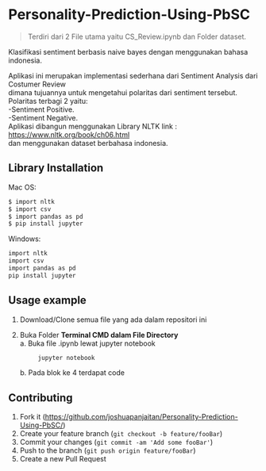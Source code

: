 # Personality-Prediction-Using-PbSC

> Terdiri dari 2 File utama yaitu CS_Review.ipynb dan Folder dataset.

Klasifikasi sentiment berbasis naive bayes dengan menggunakan bahasa indonesia.

Aplikasi ini merupakan implementasi sederhana dari Sentiment Analysis dari Costumer Review  
dimana tujuannya untuk mengetahui polaritas dari sentiment tersebut. Polaritas terbagi 2 yaitu:  
-Sentiment Positive.  
-Sentiment Negative.  
Aplikasi dibangun menggunakan Library NLTK link : https://www.nltk.org/book/ch06.html  
dan menggunakan dataset berbahasa indonesia.  

## Library Installation

Mac OS:

```sh
$ import nltk
$ import csv
$ import pandas as pd
$ pip install jupyter

```

Windows:

```sh
import nltk
import csv
import pandas as pd
pip install jupyter
```

## Usage example

1. Download/Clone semua file yang ada dalam repositori ini

2. Buka Folder **Terminal CMD dalam File Directory**  
   a. Buka file .ipynb lewat jupyter notebook
   ```sh
        jupyter notebook
   ```
   b. Pada blok ke 4 terdapat code

## Contributing

1. Fork it (<https://github.com/joshuapanjaitan/Personality-Prediction-Using-PbSC/>)
2. Create your feature branch (`git checkout -b feature/fooBar`)
3. Commit your changes (`git commit -am 'Add some fooBar'`)
4. Push to the branch (`git push origin feature/fooBar`)
5. Create a new Pull Request
